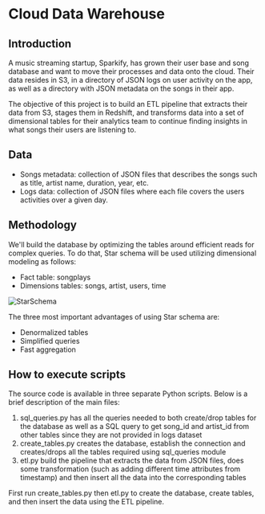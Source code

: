 # Cloud Data Warehouse 

## Introduction
A music streaming startup, Sparkify, has grown their user base and song database and want to move their processes and data onto the cloud. Their data resides in S3, in a directory of JSON logs on user activity on the app, as well as a directory with JSON metadata on the songs in their app.


The objective of this project is to build an ETL pipeline that extracts their data from S3, stages them in Redshift, and transforms data into a set of dimensional tables for their analytics team to continue finding insights in what songs their users are listening to.


## Data
* Songs metadata: collection of JSON files that describes the songs such as title, artist name, duration, year, etc.
* Logs data: collection of JSON files where each file covers the users activities over a given day.


## Methodology
We'll build the database by optimizing the tables around efficient reads for complex queries. To do that, Star schema will be used utilizing dimensional modeling as follows:

* Fact table: songplays
* Dimensions tables: songs, artist, users, time

![StarSchema](https://user-images.githubusercontent.com/6285945/76783209-75c9a400-67d7-11ea-8594-9710cae17048.PNG)

The three most important advantages of using Star schema are:

* Denormalized tables
* Simplified queries
* Fast aggregation


## How to execute scripts
The source code is available in three separate Python scripts. Below is a brief description of the main files:

1. sql_queries.py has all the queries needed to both create/drop tables for the database as well as a SQL query to get song_id and artist_id from other tables since they are not provided in logs dataset
2. create_tables.py creates the database, establish the connection and creates/drops all the tables required using sql_queries module
3. etl.py build the pipeline that extracts the data from JSON files, does some transformation (such as adding different time attributes from timestamp) and then insert all the data into the corresponding tables


First run create_tables.py then etl.py to create the database, create tables, and then insert the data using the ETL pipeline.
